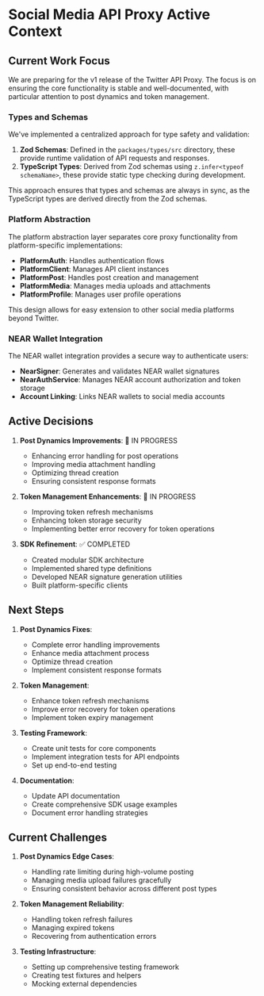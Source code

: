 # Social Media API Proxy Active Context

## Current Work Focus

We are preparing for the v1 release of the Twitter API Proxy. The focus is on ensuring the core functionality is stable and well-documented, with particular attention to post dynamics and token management.

### Types and Schemas

We've implemented a centralized approach for type safety and validation:

1. **Zod Schemas**: Defined in the `packages/types/src` directory, these provide runtime validation of API requests and responses.
2. **TypeScript Types**: Derived from Zod schemas using `z.infer<typeof schemaName>`, these provide static type checking during development.

This approach ensures that types and schemas are always in sync, as the TypeScript types are derived directly from the Zod schemas.

### Platform Abstraction

The platform abstraction layer separates core proxy functionality from platform-specific implementations:

- **PlatformAuth**: Handles authentication flows
- **PlatformClient**: Manages API client instances
- **PlatformPost**: Handles post creation and management
- **PlatformMedia**: Manages media uploads and attachments
- **PlatformProfile**: Manages user profile operations

This design allows for easy extension to other social media platforms beyond Twitter.

### NEAR Wallet Integration

The NEAR wallet integration provides a secure way to authenticate users:

- **NearSigner**: Generates and validates NEAR wallet signatures
- **NearAuthService**: Manages NEAR account authorization and token storage
- **Account Linking**: Links NEAR wallets to social media accounts

## Active Decisions

1. **Post Dynamics Improvements**: 🔄 IN PROGRESS
   - Enhancing error handling for post operations
   - Improving media attachment handling
   - Optimizing thread creation
   - Ensuring consistent response formats

2. **Token Management Enhancements**: 🔄 IN PROGRESS
   - Improving token refresh mechanisms
   - Enhancing token storage security
   - Implementing better error recovery for token operations

3. **SDK Refinement**: ✅ COMPLETED
   - Created modular SDK architecture
   - Implemented shared type definitions
   - Developed NEAR signature generation utilities
   - Built platform-specific clients

## Next Steps

1. **Post Dynamics Fixes**:
   - Complete error handling improvements
   - Enhance media attachment process
   - Optimize thread creation
   - Implement consistent response formats

2. **Token Management**:
   - Enhance token refresh mechanisms
   - Improve error recovery for token operations
   - Implement token expiry management

3. **Testing Framework**:
   - Create unit tests for core components
   - Implement integration tests for API endpoints
   - Set up end-to-end testing

4. **Documentation**:
   - Update API documentation
   - Create comprehensive SDK usage examples
   - Document error handling strategies

## Current Challenges

1. **Post Dynamics Edge Cases**:
   - Handling rate limiting during high-volume posting
   - Managing media upload failures gracefully
   - Ensuring consistent behavior across different post types

2. **Token Management Reliability**:
   - Handling token refresh failures
   - Managing expired tokens
   - Recovering from authentication errors

3. **Testing Infrastructure**:
   - Setting up comprehensive testing framework
   - Creating test fixtures and helpers
   - Mocking external dependencies
